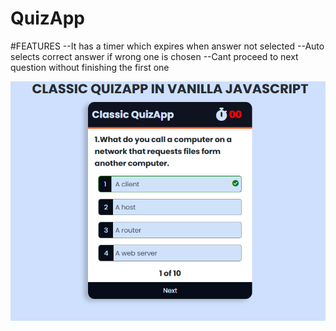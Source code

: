 # QuizApp

#FEATURES
 --It has a timer which expires when answer not selected
 --Auto selects correct answer if wrong one is chosen
 --Cant proceed to next question without finishing the first one
 
 ![App scrennshot](capture.png)
